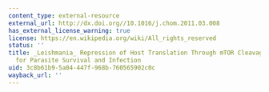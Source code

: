 ```yaml
---
content_type: external-resource
external_url: http://dx.doi.org//10.1016/j.chom.2011.03.008
has_external_license_warning: true
license: https://en.wikipedia.org/wiki/All_rights_reserved
status: ''
title: _Leishmania_ Repression of Host Translation Through mTOR Cleavage is Required
  for Parasite Survival and Infection
uid: 3c8b61b9-5a04-447f-968b-760565902c0c
wayback_url: ''
---
```

